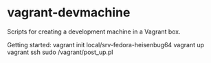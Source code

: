 vagrant-devmachine
==================

Scripts for creating a development machine in a Vagrant box.


Getting started:
 vagrant init local/srv-fedora-heisenbug64
 vagrant up
 vagrant ssh
 sudo /vagrant/post_up.pl


